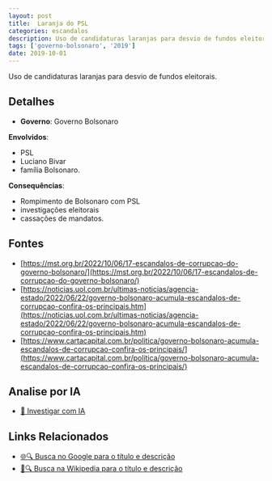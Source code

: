 ```yaml
---
layout: post
title:  Laranja do PSL
categories: escandalos
description: Uso de candidaturas laranjas para desvio de fundos eleitorais.
tags: ['governo-bolsonaro', '2019']
date: 2019-10-01
---
```


Uso de candidaturas laranjas para desvio de fundos eleitorais.

## Detalhes
- **Governo**: Governo Bolsonaro

**Envolvidos**:
- PSL
- Luciano Bivar
- família Bolsonaro.


**Consequências**:
- Rompimento de Bolsonaro com PSL
- investigações eleitorais
- cassações de mandatos.


## Fontes
- [https://mst.org.br/2022/10/06/17-escandalos-de-corrupcao-do-governo-bolsonaro/](https://mst.org.br/2022/10/06/17-escandalos-de-corrupcao-do-governo-bolsonaro/)
- [https://noticias.uol.com.br/ultimas-noticias/agencia-estado/2022/06/22/governo-bolsonaro-acumula-escandalos-de-corrupcao-confira-os-principais.htm](https://noticias.uol.com.br/ultimas-noticias/agencia-estado/2022/06/22/governo-bolsonaro-acumula-escandalos-de-corrupcao-confira-os-principais.htm)
- [https://www.cartacapital.com.br/politica/governo-bolsonaro-acumula-escandalos-de-corrupcao-confira-os-principais/](https://www.cartacapital.com.br/politica/governo-bolsonaro-acumula-escandalos-de-corrupcao-confira-os-principais/)


## Analise por IA
- [🤖 Investigar com IA](https://www.perplexity.ai/search?q=Laranja%20do%20PSL%20Uso%20de%20candidaturas%20laranjas%20para%20desvio%20de%20fundos%20eleitorais.%20Governo%20Bolsonaro)

## Links Relacionados
- [🌐🔍 Busca no Google para o título e descrição](https://www.google.com/search?q=Laranja%20do%20PSL%20Uso%20de%20candidaturas%20laranjas%20para%20desvio%20de%20fundos%20eleitorais.%20Governo%20Bolsonaro)
- [📖🔍 Busca na Wikipedia para o título e descrição](https://pt.wikipedia.org/w/index.php?search=Laranja%20do%20PSL%20Uso%20de%20candidaturas%20laranjas%20para%20desvio%20de%20fundos%20eleitorais.%20Governo%20Bolsonaro)

